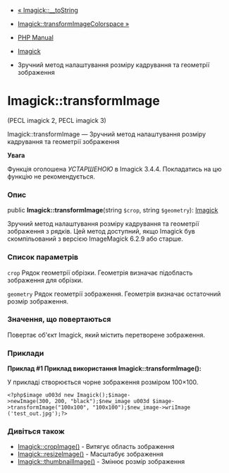 - [« Imagick::\_\_toString](imagick.tostring.md)
- [Imagick::transformImageColorspace
»](imagick.transformimagecolorspace.md)

- [PHP Manual](index.md)
- [Imagick](class.imagick.md)
- Зручний метод налаштування розміру кадрування та геометрії зображення

# Imagick::transformImage

(PECL imagick 2, PECL imagick 3)

Imagick::transformImage — Зручний метод налаштування розміру кадрування та
геометрії зображення

**Увага**

Функція оголошена *УСТАРШЕНОЮ* в Imagick 3.4.4. Покладатись на цю
функцію не рекомендується.

### Опис

public **Imagick::transformImage**(string `$crop`, string `$geometry`):
[Imagick](class.imagick.md)

Зручний метод налаштування розміру кадрування та геометрії зображення з
рядків. Цей метод доступний, якщо Imagick був скомпільований з версією
ImageMagick 6.2.9 або старше.

### Список параметрів

`crop`
Рядок геометрії обрізки. Геометрія визначає підобласть зображення
для обрізки.

`geometry`
Рядок геометрії зображення. Геометрія визначає остаточний розмір
зображення.

### Значення, що повертаються

Повертає об'єкт Imagick, який містить перетворене зображення.

### Приклади

**Приклад #1 Приклад використання **Imagick::transformImage()**:**

У прикладі створюється чорне зображення розміром 100×100.

` <?php$image u003d new Imagick();$image->newImage(300, 200, "black");$new_image u003d $image->transformImage("100x100", "100x100");$new_image->wriImage ('test_out.jpg');?> `

### Дивіться також

- [Imagick::cropImage()](imagick.cropimage.md) - Витягує область
зображення
- [Imagick::resizeImage()](imagick.resizeimage.md) - Масштабує
зображення
- [Imagick::thumbnailImage()](imagick.thumbnailimage.md) - Змінює
розмір зображення
